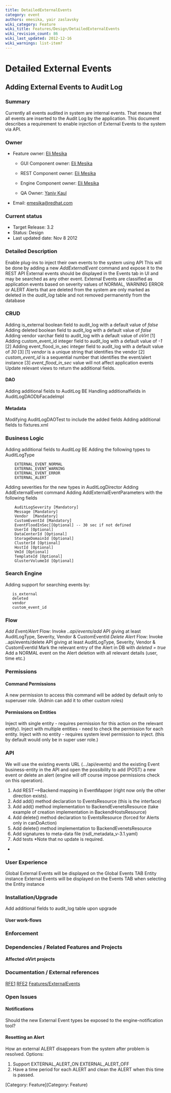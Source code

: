 ```yaml
---
title: DetailedExternalEvents
category: event
authors: emesika, yair zaslavsky
wiki_category: Feature
wiki_title: Features/Design/DetailedExternalEvents
wiki_revision_count: 86
wiki_last_updated: 2012-12-16
wiki_warnings: list-item?
---
```


# Detailed External Events

## Adding External Events to Audit Log

### Summary

Currently all events audited in system are internal events. That means that all events are inserted to the Audit Log by the application.
This document describes a requirement to enable injection of External Events to the system via API.

### Owner

*   Feature owner: [ Eli Mesika](User:emesika)

    * GUI Component owner: [ Eli Mesika](User:emesika)

    * REST Component owner: [ Eli Mesika](User:emesika)

    * Engine Component owner: [ Eli Mesika](User:emesika)

    * QA Owner: [ Yaniv Kaul](User:ykaul)

*   Email: emesika@redhat.com

### Current status

*   Target Release: 3.2
*   Status: Design
*   Last updated date: Nov 8 2012

### Detailed Description

Enable plug-ins to inject their own events to the system using API
This will be done by adding a new *AddExternalEvent* command and expose it to the REST API
External events should be displayed in the Events tab in UI and may be searched as any other event.
External Events are classified as application events based on severity values of NORMAL, WARNING ERROR or ALERT
Alerts that are deleted from the system are only marked as deleted in the *audit_log* table and not removed permanently from the database

### CRUD

Adding is_external boolean field to audit_log with a default value of *false*
Adding deleted boolean field to audit_log with a default value of *false*
Adding vendor varchar field to audit_log with a default value of *oVirt* [1]
Adding custom_event_id integer field to audit_log with a default value of *-1* [2]
Adding event_flood_in_sec integer field to audit_log with a default value of *30* [3]
 [1] *vendor* is a unique string that identifies the vendor
[2] *custom_event_id* is a sequential number that identifies the event/alert instance
[3] *event_flood_in_sec* value will not affect application events
 Update relevant views to return the additional fields.

#### DAO

Adding additional fields to AuditLog BE
Handling additionalfields in AuditLogDAODbFacadeImpl

#### Metadata

Modifying AuditLogDAOTest to include the added fields
Adding additional fields to fixtures.xml

### Business Logic

Adding additional fields to *AuditLog* BE
 Adding the following types to AuditLogType

        EXTERNAL_EVENT_NORMAL  
        EXTERNAL_EVENT_WARNING 
        EXTERNAL_EVENT_ERROR   
        EXTERNAL_ALERT

Adding severities for the new types in AuditLogDirector
Adding AddExternalEvent command
Adding AddExternalEventParameters with the following fields

        AuditLogSeverity [Mandatory]
        Message [Mandatory]
        Vendor  [Mandatory]
        CustomEventId [Mandatory]
        EventFloodInSec[[Optional] -- 30 sec if not defined
        UserId [Optional]
        DataCenterId [Optional]
        StorageDomainId [Optional]
        ClusterId [Optional]
        HostId [Optional]
        VmId [Optional]
        TemplateId [Optional]
        GlusterVolumeId [Optional]

### Search Engine

Adding support for searching events by:

       is_external
       deleted
       vendor
       custom_event_id

### Flow

*Add Event/Alert* Flow:
Invoke *..api/events/add* API giving at least AuditLogType, Severity, Vendor & CustomEventId
 *Delete Alert* Flow:
Invoke ..api/events/delete API giving at least AuditLogType, Severity, Vendor & CustomEventId Mark the relevant entry of the Alert in DB with *deleted = true*
Add a NORMAL event on the Alert deletion with all relevant details (user, time etc.)

### Permissions

#### Command Permissions

A new permission to access this command will be added by default only to superuser role. (Admin can add it to other custom roles)

#### Permissions on Entities

Inject with single entity - requires permission for this action on the relevant entity).
Inject with multiple entities - need to check the permission for each entity.
Inject with no entity - requires system level permission to inject.
(this by default would only be in super user role.)

### API

We will use the existing events URL (.../api/events) and the existing Event business-entity in the API and open the possibility to add (POST) a new event or delete an alert (engine will off course impose permissions check on this operation).
 1) Add REST-->Backend mapping in EventMapper (right now only the other direction exists).
2) Add add() method declaration to EventsResource (this is the interface)
3) Add add() method implementation to BackendEvenetsResource (take example of creation implementation in BackendHostsResource)
4) Add delete() method declaration to EventsResource (forced for Alerts only in canDoAction)
5) Add delete() method implementation to BackendEvenetsResource
6) Add signatures to meta-data file (rsdl_metadata_v-3.1.yaml)
7) Add tests
*Note that no update is required.
*

### User Experience

Global External Events will be displayed on the Global Events TAB
Entity instance External Events will be displayed on the Events TAB when selecting the Entity instance

### Installation/Upgrade

Add additional fields to audit_log table upon upgrade

#### User work-flows

### Enforcement

### Dependencies / Related Features and Projects

#### Affected oVirt projects

### Documentation / External references

[RFE1](https://bugzilla.redhat.com/show_bug.cgi?id=866123)
[RFE2](https://bugzilla.redhat.com/show_bug.cgi?id=873223)
 [Features/ExternalEvents](Features/ExternalEvents)

### Open Issues

#### Notifications

Should the new External Event types be exposed to the engine-notification tool?

#### Resetting an Alert

How an external ALERT disappears from the system after problem is resolved.
Options:
 1) Support EXTERNAL_ALERT_ON EXTERNAL_ALERT_OFF
2) Have a time period for each ALERT and clean the ALERT when this time is passed.

[Category: Feature](Category: Feature)
